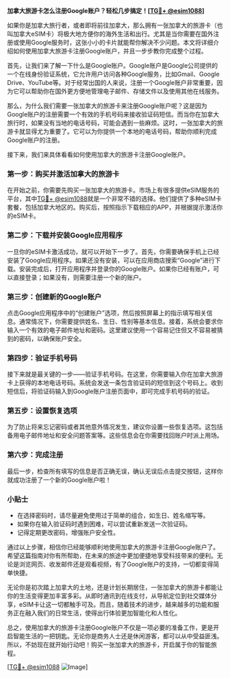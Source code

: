 **加拿大旅游卡怎么注册Google账户？轻松几步搞定！[[TG💪+ @esim1088](https://t.me/s/esim1088)]**

如果你是加拿大旅行者，或者即将前往加拿大，那么拥有一张加拿大的旅游卡（也叫加拿大eSIM卡）将极大地方便你的海外生活和出行。尤其是当你需要在国外注册或使用Google服务时，这张小小的卡片就能帮你解决不少问题。本文将详细介绍如何使用加拿大旅游卡注册Google账户，并且一步步教你完成整个过程。

首先，让我们来了解一下什么是Google账户。Google账户是Google公司提供的一个在线身份验证系统，它允许用户访问各种Google服务，比如Gmail、Google Drive、YouTube等。对于经常出国的人来说，注册一个Google账户非常重要，因为它可以帮助你在国外更方便地管理电子邮件、存储文件以及使用其他在线服务。

那么，为什么我们需要一张加拿大的旅游卡来注册Google账户呢？这是因为Google账户的注册需要一个有效的手机号码来接收验证码短信。而当你在加拿大旅行时，如果没有当地的电话号码，可能会遇到一些麻烦。这时，一张加拿大的旅游卡就显得尤为重要了。它可以为你提供一个本地的电话号码，帮助你顺利完成Google账户的注册。

接下来，我们来具体看看如何使用加拿大的旅游卡注册Google账户。

### 第一步：购买并激活加拿大的旅游卡

在开始之前，你需要先购买一张加拿大的旅游卡。市场上有很多提供eSIM服务的平台，其中[TG💪+ @esim1088](https://t.me/s/esim1088)就是一个非常不错的选择。他们提供了多种eSIM卡套餐，包括加拿大地区的。购买后，按照指示下载相应的APP，并根据提示激活你的eSIM卡。

### 第二步：下载并安装Google应用程序

一旦你的eSIM卡激活成功，就可以开始下一步了。首先，你需要确保手机上已经安装了Google应用程序。如果还没有安装，可以在应用商店搜索“Google”进行下载。安装完成后，打开应用程序并登录你的Google账户。如果你已经有账户，可以直接登录；如果没有，则需要注册一个新的账户。

### 第三步：创建新的Google账户

点击Google应用程序中的“创建账户”选项，然后按照屏幕上的指示填写相关信息。通常情况下，你需要提供姓名、生日、性别等基本信息。接着，系统会要求你输入一个有效的电子邮件地址和密码。这里建议使用一个容易记住但又不容易被猜到的密码，以确保账户安全。

### 第四步：验证手机号码

接下来就是最关键的一步——验证手机号码。在这里，你需要输入你在加拿大旅游卡上获得的本地电话号码。系统会发送一条包含验证码的短信到这个号码上。收到短信后，将验证码输入到Google账户注册页面中，即可完成手机号码的验证。

### 第五步：设置恢复选项

为了防止将来忘记密码或者其他意外情况发生，建议你设置一些恢复选项。这包括备用电子邮件地址和安全问题答案等。这些信息会在你需要找回账户时派上用场。

### 第六步：完成注册

最后一步，检查所有填写的信息是否正确无误，确认无误后点击提交按钮，这样你就成功注册了一个新的Google账户啦！

### 小贴士

- 在选择密码时，请尽量避免使用过于简单的组合，如生日、姓名缩写等。
- 如果你在输入验证码时遇到困难，可以尝试重新发送一次验证码。
- 记得定期更改密码，增强账户安全性。

通过以上步骤，相信你已经能够顺利地使用加拿大的旅游卡注册Google账户了。希望这篇指南对你有所帮助，在未来的旅途中更加便捷地享受科技带来的便利。无论是浏览网页、收发邮件还是观看视频，有了Google账户的支持，一切都变得简单快捷。

无论你是初次踏上加拿大的土地，还是计划长期居住，一张加拿大的旅游卡都能让你的生活变得更加丰富多彩。从即时通讯到在线支付，从导航定位到社交媒体分享，eSIM卡让这一切都触手可及。而且，随着技术的进步，越来越多的功能和服务正在融入我们的日常生活，使得出行体验更加智能化和人性化。

总之，使用加拿大的旅游卡注册Google账户不仅是一项必要的准备工作，更是开启智能生活的一把钥匙。无论你是商务人士还是休闲游客，都可以从中受益匪浅。所以，不妨现在就开始行动吧！购买一张加拿大的旅游卡，开启属于你的智能旅程。

[[TG💪+ @esim1088](https://t.me/s/esim1088) ![Image](https://i.postimg.cc/4NQfJmqS/Snipaste-2025-05-13-00-14-12.png)]
